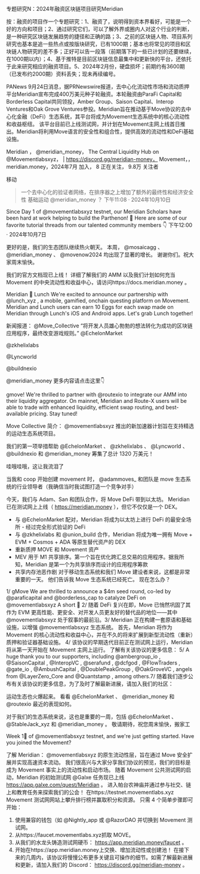 专题研究N：2024年融资区块链项目研究Meridian



按：融资的项目作一个专题研究：1、融资了，说明得到资本界看好，可能是一个好的方向和项目；2、通过研究它们，可以了解外界或圈内人对这个行业的判断，是一种研究区块链发展趋势的捷径和正确的路；3、之前的区块链人物、项目系列研究也基本是追一些热点或按版块研究，已有1000期；基本也将常见的项目和区块链人物研究的差不多；正好可以告一段落（前期落下的一些已计划的还要继续，在1000期以内）；4、基于推特是目前区块链信息最集中和更新快的平台，还依托于此来研究相应的融资项目。5、2024年2月份，硬盘损坏；前期约有3600期（已发布约2000期）资料丢失；现未再续编号。


PANews 9月24日消息，据PRNewswire报道，去中心化流动性市场和流动质押平台Meridian宣布完成400万美元种子轮融资。本轮融资由ParaFi Capital和Borderless Capital共同领投，Amber Group、Saison Capital、Interop Ventures和Oak Grove Ventures参投。Meridian旨在推动基于Move协议的去中心化金融（DeFi）生态系统，其平台将成为Movement生态系统中的核心流动性和收益枢纽。
该平台目前已上线测试网，并计划在Movement主网上线首日推出。Meridian将利用Move语言的安全性和组合性，提供高效的流动性和DeFi基础设施。

Meridian
，
@meridian_money，
The Central Liquidity Hub on 
@Movementlabsxyz，
 | https://discord.gg/meridian-money，
Movement，，meridian.money，2024年7月 加入，
8 正在关注，
9.8万 关注者


移动
>一个去中心化的验证者网络，在排序器之上增加了额外的最终性和经济安全性
基础运动
@meridian_money
 ？ 下午11:08 · 2024年10月10日

Since Day 1 of 
@movementlabsxyz
 testnet, our Meridian Scholars have been hard at work helping to build the Parthenon! 💪
Here are some of our favorite tutorial threads from our talented community members 👇
下午12:00 · 2024年10月7日

更好的是，我们的生态团队继续热火朝天。
本周， 
@mosaicagg
 、 
@meridian_money
 、 
@movenow2024
均出现了显著的增长。
谢谢你们。祝大家周末愉快。

我们的官方文档现已上线！
详细了解我们的 AMM 以及我们计划如何充当 Movement 的中央流动性和收益中心，请访问https://docs.meridian.money 。

Meridian 🤝 Lunch
We're excited to announce our partnership with 
@lunch_xyz
, a mobile, gamified, onchain questing platform on Movement.
Meridian and Lunch users can earn 10 Eggs for each swap made on Meridian through Lunch's iOS and Android apps.
Let's grab Lunch together!

新闻报道： 
@Move_Collective
“将开发人员雄心勃勃的想法转化为成功的区块链应用程序，最终改变游戏规则。”
@EchelonMarket

@zkhelixlabs

@Lyncworld

@buildnexio

@meridian_money
更多内容请点击这里👇

gmove!
We're thrilled to partner with 
@routexio
 to integrate our AMM into their liquidity aggregator.
On mainnet, Meridian and Route-X users will be able to trade with enhanced liquidity, efficient swap routing, and best-available pricing. Stay tuned!

Move Collective 简介：
@movementlabsxyz
推出的新加速器计划旨在支持精选的运动生态系统项目。

我们的第一项举措帮助
@EchelonMarket
 、 
@zkhelixlabs
 、 
@Lyncworld
 、 
@buildnexio
和
@meridian_money
筹集了总计 1320 万美元！

哇哦哇哦，这让我流泪了

当我和 coop 开始创建 movement 时， 
@adammoves_
和团队是 move 生态系统的行业领导者（我确信当时我试图打造一个竞争对手）

今天，我们与 Adam、San 和团队合作，将 Move DeFi 带到以太坊。
Meridian 已在测试网上上线（ https://meridian.money ），但它不仅仅是一个 DEX。
- 与
@EchelonMarket
配对，Meridian 将成为以太坊上进行 DeFi 的最安全场所 - 经过完全形式验证的 DeFi
- 与
@zkhelixlabs
和
@union_build
合作，Meridian 将成为唯一拥有 Move + EVM + Cosmos + ADA 等原生替代资产的 DEX
- 重新质押 MOVE 和 Movement 资产
- MEV 用于 M1 共享排序。第一个旨在优化跨汇总交易的应用程序。据我所知，Meridian 是第一个为共享排序而设计的应用程序筹款
- 共享内存池恶作剧
对于移动生态系统和我们 Move 建设者来说，这都是非常重要的一天。
他们告诉我 Move 生态系统已经死亡。
现在怎么办？

1/ gMove
We are thrilled to announce a $4m seed round, co-led by 
@paraficapital
 and 
@borderless_cap
 to catalyze DeFi on 
@movementlabsxyz
A short 🧵
2/ 随着 DeFi 复兴在即，Move 已悄然巩固了其作为 EVM 更高性能、更安全、对开发人员更友好的替代品的地位——其中
@movementlabsxyz
处于叙事的最前沿。3/ Meridian 正在构建一套原语和基础设施，以增强
@movementlabsxyz
生态系统。
首先，Meridian 将作为 Movement 的核心流动性和收益中心，并在不久的将来扩展到新型流动性（重新）质押和验证器基础设施。
4/ 该协议的早期迭代目前正在测试网上运行，Meridian 将从第一天开始在 Movement 主网上运行。
了解有关该协议的更多信息：
5/ A huge thank you to our supporters, including 
@ambergroup_io
, 
@SaisonCapital
, 
@InteropVC
, 
@serafund
, 
@dcfgod
, 
@FlowTraders
, 
@gate_io
, 
@AmbushCapital
, 
@DoublePeakGroup
, 
@OakGroveVC
, angels from 
@LayerZero_Core
 and 
@Quantstamp
, among others.7/ 随着我们逐步公布有关该协议的更多信息，为了及时了解最新进展，请加入我们的社区：


运动生态也火爆起来。
看看
@EchelonMarket
 、 
@meridian_money
和
@routexio
最近的表现如何。

对于我们的生态系统来说，这也是重要的一周，包括
@EchelonMarket
 、 
@StableJack_xyz
和
@meridian_money
 。
敬请期待，祝您周末愉快，搬家工

Week 1⃣ of 
@movementlabsxyz
 testnet, and we're just getting started.
Have you joined the Movement? 

了解 Meridian： 
@movementlabsxyz
的原生流动性层，旨在通过 Move 安全扩展并实现高速资本流动。
我们很高兴与大家分享我们协议的预览，我们的目标是成为 Movement 事实上的流动性和启动市场。
随着 Movement 公共测试网的启动，Meridian 的初始测试网
@Galxe
任务现已上线
https://app.galxe.com/quest/Meridian 。
进入帕台农神庙并通过参与社交、链上和教育任务来探索我们的公会！
在https://testnet.movementlabs.xyz Movement 测试网网站上攀升排行榜并赢取积分和资源。
只需 4 个简单步骤即可开始：
1. 使用兼容的钱包（如
@Nightly_app
或
@RazorDAO
并切换到 Movement 测试网。
2. 从https://faucet.movementlabs.xyz抓取 MOVE。
3. 从我们的水龙头铸造测试网硬币： https://app.meridian.money/faucet 。
4. 开始在https://app.meridian.money上交换、增加流动性或创建池！
在接下来的几周内，该协议将慢慢公布更多关键且可操作的细节。如需了解最新进展和更新，请加入我们的 Discord： https://discord.gg/meridian-money 。


